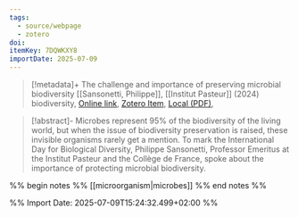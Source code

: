 ```yaml
---
tags:
  - source/webpage
  - zotero
doi: 
itemKey: 7DQWKXY8
importDate: 2025-07-09
---
```

>[!metadata]+
> The challenge and importance of preserving microbial biodiversity
> [[Sansonetti, Philippe]], 
> [[Institut Pasteur]] (2024)
> biodiversity, 
> [Online link](https://www.pasteur.fr/en/research-journal/news/challenge-and-importance-preserving-microbial-biodiversity?language=fr), [Zotero Item](zotero://select/library/items/7DQWKXY8), [Local (PDF)](file://C:/Users/aburg/Documents/references/zotero/storage/4A7ETI4R/Sansonetti_PhilippeSansonettiProfessorEmeritusattheInstitutPasteurandtheCollegedeFrance.pdf), 

>[!abstract]-
>Microbes represent 95% of the biodiversity of the living world, but when the issue of biodiversity preservation is raised, these invisible organisms rarely get a mention. To mark the International Day for Biological Diversity, Philippe Sansonetti, Professor Emeritus at the Institut Pasteur and the Collège de France, spoke about the importance of protecting microbial biodiversity.

%% begin notes %%
[[microorganism|microbes]]
%% end notes %%

%% Import Date: 2025-07-09T15:24:32.499+02:00 %%
